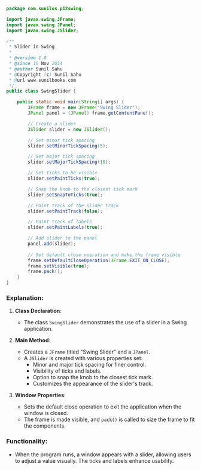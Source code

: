
```java
package com.sunilos.p12swing;

import javax.swing.JFrame;
import javax.swing.JPanel;
import javax.swing.JSlider;

/**
 * Slider in Swing
 * 
 * @version 1.0
 * @since 16 Nov 2014
 * @author Sunil Sahu
 * @Copyright (c) Sunil Sahu
 * @url www.sunilbooks.com
 */
public class SwingSlider {

    public static void main(String[] args) {
        JFrame frame = new JFrame("Swing Slider");
        JPanel panel = (JPanel) frame.getContentPane();

        // Create a slider
        JSlider slider = new JSlider();

        // Set minor tick spacing
        slider.setMinorTickSpacing(5);

        // Set major tick spacing
        slider.setMajorTickSpacing(10);

        // Set ticks to be visible
        slider.setPaintTicks(true);

        // Snap the knob to the closest tick mark
        slider.setSnapToTicks(true);

        // Paint track of the slider track
        slider.setPaintTrack(false);

        // Paint track of labels
        slider.setPaintLabels(true);

        // Add slider to the panel
        panel.add(slider);
        
        // Set default close operation and make the frame visible
        frame.setDefaultCloseOperation(JFrame.EXIT_ON_CLOSE);
        frame.setVisible(true);
        frame.pack();
    }
}
```

### Explanation:
1. **Class Declaration**:
   - The class `SwingSlider` demonstrates the use of a slider in a Swing application.

2. **Main Method**:
   - Creates a `JFrame` titled "Swing Slider" and a `JPanel`.
   - A `JSlider` is created with various properties set:
     - Minor and major tick spacing for finer control.
     - Visibility of ticks and labels.
     - Option to snap the knob to the closest tick mark.
     - Customizes the appearance of the slider's track.

3. **Window Properties**:
   - Sets the default close operation to exit the application when the window is closed.
   - The frame is made visible, and `pack()` is called to size the frame to fit the components.

### Functionality:
- When the program runs, a window appears with a slider, allowing users to adjust a value visually. The ticks and labels enhance usability.
